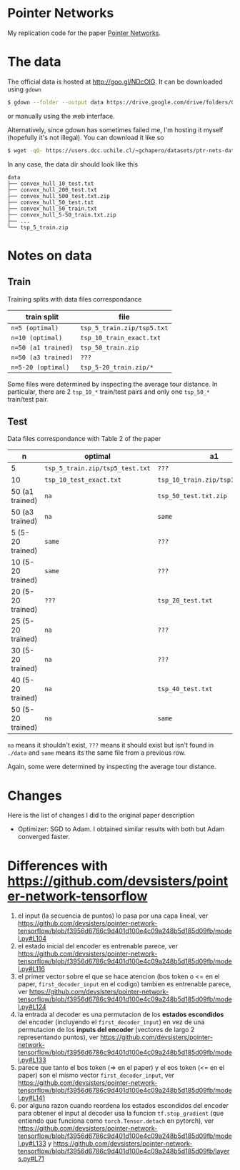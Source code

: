 # Pointer Networks
My replication code for the paper [Pointer Networks](https://arxiv.org/abs/1506.03134).

# The data
The official data is hosted at http://goo.gl/NDcOIG. It can be downloaded using `gdown`
```bash
$ gdown --folder --output data https://drive.google.com/drive/folders/0B2fg8yPGn2TCMzBtS0o4Q2RJaEU
```
or manually using the web interface.

Alternatively, since gdown has sometimes failed me, I'm hosting it myself (hopefully it's not illegal).
You can download it like so
```bash
$ wget -qO- https://users.dcc.uchile.cl/~gchapero/datasets/ptr-nets-data.tar.gz | tar -C data -xzv
```

In any case, the data dir should look like this
```
data
├── convex_hull_10_test.txt
├── convex_hull_200_test.txt
├── convex_hull_500_test.txt.zip
├── convex_hull_50_test.txt
├── convex_hull_50_train.txt
├── convex_hull_5-50_train.txt.zip
├── ...
└── tsp_5_train.zip
```

# Notes on data
## Train
Training splits with data files correspondance

| train split         | file                         |
|---------------------|------------------------------|
| `n=5 (optimal)`     | `tsp_5_train.zip/tsp5.txt`   |
| `n=10 (optimal)`    | `tsp_10_train_exact.txt`     |
| `n=50 (a1 trained)` | `tsp_50_train.zip`           |
| `n=50 (a3 trained)` | `???`                        |
| `n=5-20 (optimal)`  | `tsp_5-20_train.zip/*`       |

Some files were determined by inspecting the average tour distance. In particular, there are 2 `tsp_10_*` train/test pairs and only one `tsp_50_*` train/test pair.

## Test
Data files correspondance with Table 2 of the paper

| n                 | optimal                         | a1                                | a2    | a3    |
|-------------------|---------------------------------|-----------------------------------|-------|-------|
| 5                 | `tsp_5_train.zip/tsp5_test.txt` | `???`                             | `???` | `???` |
| 10                | `tsp_10_test_exact.txt`         | `tsp_10_train.zip/tsp10_test.txt` | `???` | `???` |
| 50 (a1 trained)   | `na`                            | `tsp_50_test.txt.zip`             | `???` | `???` |
| 50 (a3 trained)   | `na`                            | `same`                            | `???` | `???` |
| 5 (5-20 trained)  | `same`                          | `???`                             | `???` | `???` |
| 10 (5-20 trained) | `same`                          | `???`                             | `???` | `???` |
| 20 (5-20 trained) | `???`                           | `tsp_20_test.txt`                 | `???` | `???` |
| 25 (5-20 trained) | `na`                            | `???`                             | `???` | `???` |
| 30 (5-20 trained) | `na`                            | `???`                             | `???` | `???` |
| 40 (5-20 trained) | `na`                            | `tsp_40_test.txt`                 | `???` | `???` |
| 50 (5-20 trained) | `na`                            | `same`                            | `???` | `???` |

`na` means it shouldn't exist, `???` means it should exist but isn't found in `./data` and `same` means its the same file from a previous row.

Again, some were determined by inspecting the average tour distance.

# Changes
Here is the list of changes I did to the original paper description

* Optimizer: SGD to Adam. I obtained similar results with both but Adam converged faster.

# Differences with https://github.com/devsisters/pointer-network-tensorflow
1. el input (la secuencia de puntos) lo pasa por una capa lineal, ver https://github.com/devsisters/pointer-network-tensorflow/blob/f3956d6786c9d401d100e4c09a248b5d185d09fb/model.py#L104
2. el estado inicial del encoder es entrenable parece, ver https://github.com/devsisters/pointer-network-tensorflow/blob/f3956d6786c9d401d100e4c09a248b5d185d09fb/model.py#L116
3. el primer vector sobre el que se hace atencion (bos token o <= en el paper, `first_decoder_input` en el codigo) tambien es entrenable parece, ver https://github.com/devsisters/pointer-network-tensorflow/blob/f3956d6786c9d401d100e4c09a248b5d185d09fb/model.py#L124
4. la entrada al decoder es una permutacion de los **estados escondidos** del encoder (incluyendo el `first_decoder_input`) en vez de una permutacion de los **inputs del encoder** (vectores de largo 2 representando puntos), ver https://github.com/devsisters/pointer-network-tensorflow/blob/f3956d6786c9d401d100e4c09a248b5d185d09fb/model.py#L133
5. parece que tanto el bos token (=> en el paper) y el eos token (<= en el paper) son el mismo vector `first_decoder_input`, ver https://github.com/devsisters/pointer-network-tensorflow/blob/f3956d6786c9d401d100e4c09a248b5d185d09fb/model.py#L141
6. por alguna razon cuando reordena los estados escondidos del encoder para obtener el input al decoder usa la funcion `tf.stop_gradient` (que entiendo que funciona como `torch.Tensor.detach` en pytorch), ver https://github.com/devsisters/pointer-network-tensorflow/blob/f3956d6786c9d401d100e4c09a248b5d185d09fb/model.py#L133 y https://github.com/devsisters/pointer-network-tensorflow/blob/f3956d6786c9d401d100e4c09a248b5d185d09fb/layers.py#L71
